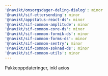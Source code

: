 ```yaml
---
'@navikt/omsorgsdager-deling-dialog': minor
'@navikt/sif-ettersending': minor
'@navikt/appstatus-react-ds': minor
'@navikt/sif-common-amplitude': minor
'@navikt/sif-common-core-ds': minor
'@navikt/sif-common-formik-ds': minor
'@navikt/sif-common-forms-ds': minor
'@navikt/sif-common-sentry': minor
'@navikt/sif-common-soknad-ds': minor
'@navikt/sif-common-utils': minor
---
```


Pakkeoppdateringer, inkl axios
